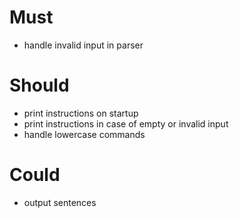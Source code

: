 # Must
- handle invalid input in parser

# Should
- print instructions on startup
- print instructions in case of empty or invalid input
- handle lowercase commands

# Could
- output sentences
